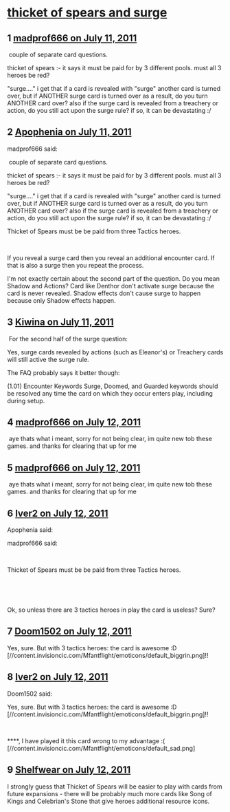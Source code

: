 # [thicket of spears and surge](https://community.fantasyflightgames.com/topic/49821-thicket-of-spears-and-surge/)

## 1 [madprof666 on July 11, 2011](https://community.fantasyflightgames.com/topic/49821-thicket-of-spears-and-surge/?do=findComment&comment=498367)

 couple of separate card questions.

thicket of spears :- it says it must be paid for by 3 different pools. must all 3 heroes be red?

"surge...." i get that if a card is revealed with "surge" another card is turned over, but if ANOTHER surge card is turned over as a result, do you turn ANOTHER card over? also if the surge card is revealed from a treachery or action, do you still act upon the surge rule? if so, it can be devastating :/

## 2 [Apophenia on July 11, 2011](https://community.fantasyflightgames.com/topic/49821-thicket-of-spears-and-surge/?do=findComment&comment=498392)

madprof666 said:

 couple of separate card questions.

thicket of spears :- it says it must be paid for by 3 different pools. must all 3 heroes be red?

"surge...." i get that if a card is revealed with "surge" another card is turned over, but if ANOTHER surge card is turned over as a result, do you turn ANOTHER card over? also if the surge card is revealed from a treachery or action, do you still act upon the surge rule? if so, it can be devastating :/



Thicket of Spears must be be paid from three Tactics heroes. 

 

If you reveal a surge card then you reveal an additional encounter card. If that is also a surge then you repeat the process. 

I'm not exactly certain about the second part of the question. Do you mean Shadow and Actions? Card like Denthor don't activate surge because the card is never revealed. Shadow effects don't cause surge to happen because only Shadow effects happen. 

## 3 [Kiwina on July 11, 2011](https://community.fantasyflightgames.com/topic/49821-thicket-of-spears-and-surge/?do=findComment&comment=498418)

 For the second half of the surge question:

Yes, surge cards revealed by actions (such as Eleanor's) or Treachery cards will still active the surge rule.

The FAQ probably says it better though:

(1.01) Encounter Keywords
Surge, Doomed, and Guarded keywords should be resolved any time the card on which they occur enters play, including during setup.

## 4 [madprof666 on July 12, 2011](https://community.fantasyflightgames.com/topic/49821-thicket-of-spears-and-surge/?do=findComment&comment=498523)

 aye thats what i meant, sorry for not being clear, im quite new tob these games. and thanks for clearing that up for me

## 5 [madprof666 on July 12, 2011](https://community.fantasyflightgames.com/topic/49821-thicket-of-spears-and-surge/?do=findComment&comment=498524)

 aye thats what i meant, sorry for not being clear, im quite new tob these games. and thanks for clearing that up for me

## 6 [Iver2 on July 12, 2011](https://community.fantasyflightgames.com/topic/49821-thicket-of-spears-and-surge/?do=findComment&comment=498526)

Apophenia said:

madprof666 said:

 

Thicket of Spears must be be paid from three Tactics heroes. 

 

 

Ok, so unless there are 3 tactics heroes in play the card is useless? Sure?

## 7 [Doom1502 on July 12, 2011](https://community.fantasyflightgames.com/topic/49821-thicket-of-spears-and-surge/?do=findComment&comment=498530)

Yes, sure. But with 3 tactics heroes: the card is awesome :D [//content.invisioncic.com/Mfantflight/emoticons/default_biggrin.png]!!

## 8 [Iver2 on July 12, 2011](https://community.fantasyflightgames.com/topic/49821-thicket-of-spears-and-surge/?do=findComment&comment=498554)

Doom1502 said:

Yes, sure. But with 3 tactics heroes: the card is awesome :D [//content.invisioncic.com/Mfantflight/emoticons/default_biggrin.png]!!



 

****, I have played it this card wrong to my advantage :( [//content.invisioncic.com/Mfantflight/emoticons/default_sad.png]

## 9 [Shelfwear on July 12, 2011](https://community.fantasyflightgames.com/topic/49821-thicket-of-spears-and-surge/?do=findComment&comment=498578)

I strongly guess that Thicket of Spears will be easier to play with cards from future expansions - there will be probably much more cards like Song of Kings and Celebrian's Stone that give heroes additional resource icons.


